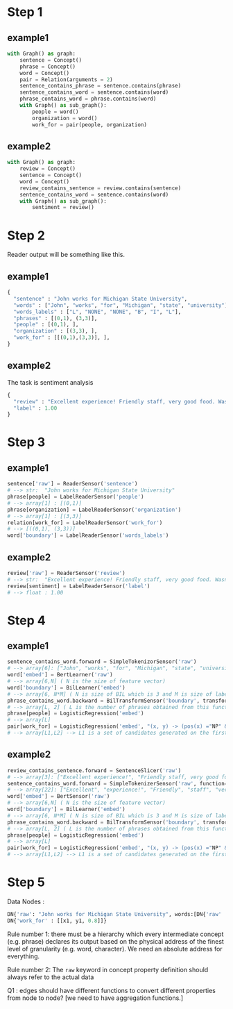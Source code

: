 # Step 1
## example1
```python
with Graph() as graph:
    sentence = Concept()
    phrase = Concept()
    word = Concept()
    pair = Relation(arguments = 2)
    sentence_contains_phrase = sentence.contains(phrase)
    sentence_contains_word = sentence.contains(word)
    phrase_contains_word = phrase.contains(word)
    with Graph() as sub_graph():
        people = word()
        organization = word()
        work_for = pair(people, organization)
```
## example2
```python
with Graph() as graph:
    review = Concept()
    sentence = Concept()
    word = Concept()
    review_contains_sentence = review.contains(sentence)
    sentence_contains_word = sentence.contains(word)
    with Graph() as sub_graph():
        sentiment = review()
```
# Step 2
Reader output will be something like this.
## example1
```python
{
  "sentence" : "John works for Michigan State University",
  "words" : ["John", "works", "for", "Michigan", "state", "university"],
  "words_labels" : ["L", "NONE", "NONE", "B", "I", "L"],
  "phrases" : [(0,1), (3,3)],
  "people" : [(0,1), ],
  "organization" : [(3,3), ],
  "work_for" : [[(0,1),(3,3)], ],
}
```
## example2
The task is sentiment analysis 
```python
{
  "review" : "Excellent experience! Friendly staff, very good food. Wasn't busy during standard lunch rush hours, which I found surprising after tasting the food!",
  "label" : 1.00
}
```
# Step 3
## example1
```python
sentence['raw'] = ReaderSensor('sentence')
# --> str:  "John works for Michigan State University"
phrase[people] = LabelReaderSensor('people')
# --> array[1] : [(0,1)]
phrase[organization] = LabelReaderSensor('organization')
# --> array[1] : [(3,3)]
relation[work_for] = LabelReaderSensor('work_for')
# --> [((0,1), (3,3))]
word['boundary'] = LabelReaderSensor('words_labels') 
```
## example2
```python
review['raw'] = ReaderSensor('review')
# --> str:  "Excellent experience! Friendly staff, very good food. Wasn't busy during standard lunch rush hours, which I found surprising after tasting the food!"
review[sentiment] = LabelReaderSensor('label')
# --> float : 1.00
```
# Step 4
## example1
```python
sentence_contains_word.forward = SimpleTokenizorSensor('raw')
# --> array[6]: ["John", "works", "for", "Michigan", "state", "university"]
word['embed'] = BertLearner('raw') 
# --> array[6,N] ( N is the size of feature vector) 
word['boundary'] = BilLearner('embed') 
# --> array[6, N*M] ( N is size of BIL which is 3 and M is size of labels with is 2]
phrase_contains_word.backward = BilTransformSensor('boundary', transform='mean') 
# --> array[L, 2] ( L is the number of phrases obtained from this function) the 2 indicates the (start, length) 
phrase[people] = LogisticRegression('embed') 
# --> array[L]
pair[work_for] = LogisticRegression('embed', "(x, y) -> (pos(x) ="NP" & people(x)>0.5, org(y)>0.5)") 
# --> array[L1,L2] --> L1 is a set of candidates generated on the first argument and L2 is the set of candidates # generated in the second argument
```
## example2
```python
review_contains_sentence.forward = SentenceSlicer('raw')
# --> array[3]: ["Excellent experience!", "Friendly staff, very good food.", "Wasn't busy during standard lunch rush hours, which I found surprising after tasting the food!"]
sentence_contains_word.forward = SimpleTokenizerSensor('raw', function="concat")
# --> array[22]: ["Excellent", "experience!", "Friendly", "staff", "very", "good", "food.", "Wasn't", "busy", "during", "standard", "lunch", "rush", "hours", "which", "I", "found", "surprising", "after", "tasting", "the", "food!"]
word['embed'] = BertSensor('raw') 
# --> array[6,N] ( N is the size of feature vector) 
word['boundary'] = BilLearner('embed') 
# --> array[6, N*M] ( N is size of BIL which is 3 and M is size of labels with is 2]
phrase_contains_word.backward = BilTransformSensor('boundary', transform='mean') 
# --> array[L, 2] ( L is the number of phrases obtained from this function) the 2 indicates the (start, length) 
phrase[people] = LogisticRegression('embed') 
# --> array[L]
pair[work_for] = LogisticRegression('embed', "(x, y) -> (pos(x) ="NP" & people(x)>0.5, org(y)>0.5)") 
# --> array[L1,L2] --> L1 is a set of candidates generated on the first argument and L2 is the set of candidates # generated in the second argument
```
# Step 5
Data Nodes : 
```python
DN{'raw': "John works for Michigan State University", words:[DN{'raw' : "John", "embed" : x, "boundary" : y}, 5 more DN], phrases:[DN{"raw" : mean of tokens, "embed" : mean of x, people: 0.8}, some more DN] }
DN{'work_for' : [[x1, y1, 0.8]]}
```

Rule number 1: there must be a hierarchy which every intermediate concept (e.g. phrase) declares its output based on the physical address of the finest level of granularity (e.g. word, character). We need an absolute address for everything. 

Rule number 2: The `raw` keyword in concept property definition should always refer to the actual data

Q1 : edges should have different functions to convert different properties from node to node? [we need to have aggregation functions.]

